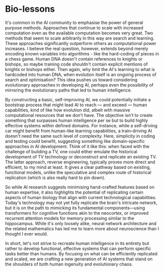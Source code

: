 # Bio-lessons

It's common in the AI community to emphasise the power of general purpose methods. Approaches that continue to scale with increased computation even as the available computation becomes very great. Two methods that seem to scale arbitrarily in this way are search and learning. These approaches significantly outperform others as computational power increases. I believe the real question, however, extends beyond merely encoding known variables into algorithms - like the hard-coding of pieces in a chess game. Human DNA doesn't contain references to knights or bishops, so maybe training code shouldn't contain explicit mentions of knights or bishops either. Then again, why limit the AI's learning to what is hardcoded into human DNA, when evolution itself is an ongoing process of search and optimisation? This idea pushes us toward considering evolutionary approaches in developing AI, perhaps even the possibility of mirroring the evolutionary paths that led to human intelligence.

By constructing a basic, self-improving AI, we could potentially initiate a bootstrap process that might lead AI to reach — and exceed — human capabilities, kind of like how evolution did, albeit with massive computational resources that we don't have. The objective isn't to create something that surpasses human intelligence per se but to build highly effective systems within defined domains. For instance, while a self-driving car might benefit from human-like learning capabilities, a train-driving AI doesn't need the same such level of complexity. Here, simplicity in coding and testing could benefit, suggesting something like domain-specific approaches in AI development. Think of it like this: when faced with the challenge of building a TV, one could either emulate the historical development of TV technology or deconstruct and replicate an existing TV. The latter approach, reverse engineering, typically proves more direct and efficient, to my mind at least. It gives a clear pathway based on existing, functional models, unlike the speculative and complex route of historical replication (which is also really hard to pin down).

So while AI research suggests minimising hand-crafted features based on human expertise, it also highlights the potential of replicating certain aspects of human biology that align with current technological capabilities. Today's technology may not yet fully replicate the brain's intricate network, but it is on the path to mimicking its fundamental components—using transformers for cognitive functions akin to the neocortex, or improved recurrent attention models for memory processing similar to the hippocampus. While it's only loosely alike, neural network architecture and the related mathematics has led me to learn more about neuroscience than I thought I ever would.

In short, let's not strive to recreate human intelligence in its entirety but rather to develop functional, effective systems that can perform specific tasks better than humans. By focusing on what can be efficiently replicated and scaled, we are crafting a new generation of AI systems that stand on the shoulders of both human ingenuity and evolutionary chaos.